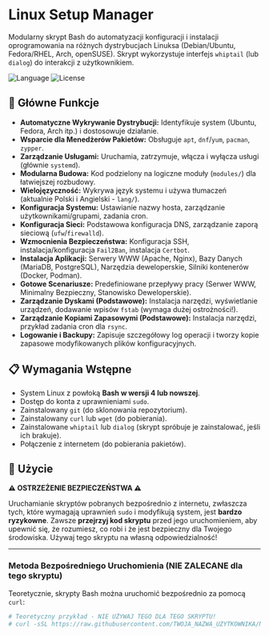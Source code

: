 # Linux Setup Manager

Modularny skrypt Bash do automatyzacji konfiguracji i instalacji oprogramowania na różnych dystrybucjach Linuksa (Debian/Ubuntu, Fedora/RHEL, Arch, openSUSE). Skrypt wykorzystuje interfejs `whiptail` (lub `dialog`) do interakcji z użytkownikiem.

![Language](https://img.shields.io/badge/language-Bash-blue.svg)
![License](https://img.shields.io/badge/license-MIT-green.svg) <!-- Zmień na swoją licencję -->

## 🌟 Główne Funkcje

*   **Automatyczne Wykrywanie Dystrybucji:** Identyfikuje system (Ubuntu, Fedora, Arch itp.) i dostosowuje działanie.
*   **Wsparcie dla Menedżerów Pakietów:** Obsługuje `apt`, `dnf`/`yum`, `pacman`, `zypper`.
*   **Zarządzanie Usługami:** Uruchamia, zatrzymuje, włącza i wyłącza usługi (głównie `systemd`).
*   **Modularna Budowa:** Kod podzielony na logiczne moduły (`modules/`) dla łatwiejszej rozbudowy.
*   **Wielojęzyczność:** Wykrywa język systemu i używa tłumaczeń (aktualnie Polski i Angielski - `lang/`).
*   **Konfiguracja Systemu:** Ustawianie nazwy hosta, zarządzanie użytkownikami/grupami, zadania cron.
*   **Konfiguracja Sieci:** Podstawowa konfiguracja DNS, zarządzanie zaporą sieciową (`ufw`/`firewalld`).
*   **Wzmocnienia Bezpieczeństwa:** Konfiguracja SSH, instalacja/konfiguracja `Fail2Ban`, instalacja `Certbot`.
*   **Instalacja Aplikacji:** Serwery WWW (Apache, Nginx), Bazy Danych (MariaDB, PostgreSQL), Narzędzia deweloperskie, Silniki kontenerów (Docker, Podman).
*   **Gotowe Scenariusze:** Predefiniowane przepływy pracy (Serwer WWW, Minimalny Bezpieczny, Stanowisko Deweloperskie).
*   **Zarządzanie Dyskami (Podstawowe):** Instalacja narzędzi, wyświetlanie urządzeń, dodawanie wpisów `fstab` (wymaga dużej ostrożności!).
*   **Zarządzanie Kopiami Zapasowymi (Podstawowe):** Instalacja narzędzi, przykład zadania cron dla `rsync`.
*   **Logowanie i Backupy:** Zapisuje szczegółowy log operacji i tworzy kopie zapasowe modyfikowanych plików konfiguracyjnych.

## 📋 Wymagania Wstępne

*   System Linux z powłoką **Bash w wersji 4 lub nowszej**.
*   Dostęp do konta z uprawnieniami `sudo`.
*   Zainstalowany `git` (do sklonowania repozytorium).
*   Zainstalowany `curl` lub `wget` (do pobierania).
*   Zainstalowane `whiptail` lub `dialog` (skrypt spróbuje je zainstalować, jeśli ich brakuje).
*   Połączenie z internetem (do pobierania pakietów).

## 🚀 Użycie

**⚠️ OSTRZEŻENIE BEZPIECZEŃSTWA ⚠️**

Uruchamianie skryptów pobranych bezpośrednio z internetu, zwłaszcza tych, które wymagają uprawnień `sudo` i modyfikują system, jest **bardzo ryzykowne**. Zawsze **przejrzyj kod skryptu** przed jego uruchomieniem, aby upewnić się, że rozumiesz, co robi i że jest bezpieczny dla Twojego środowiska. Używaj tego skryptu na własną odpowiedzialność!

---

### Metoda Bezpośredniego Uruchomienia (NIE ZALECANE dla tego skryptu)

Teoretycznie, skrypty Bash można uruchomić bezpośrednio za pomocą `curl`:

```bash
# Teoretyczny przykład - NIE UŻYWAJ TEGO DLA TEGO SKRYPTU!
# curl -sSL https://raw.githubusercontent.com/TWOJA_NAZWA_UZYTKOWNIKA/NAZWA_REPOZYTORIUM/main/linux_setup.sh | sudo bash
